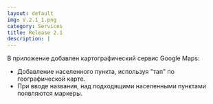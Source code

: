 ```yaml
---
layout: default
img: V.2.1_1.png
category: Services
title: Release 2.1
description: |
---
```

В приложение добавлен картографический сервис Google Maps:

- Добавление населенного пункта, используя "тап" по географической карте.
- При вводе названия, над подходящими населенными пунктами появляются маркеры.
